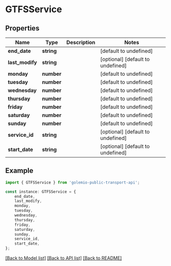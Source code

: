 # GTFSService


## Properties

Name | Type | Description | Notes
------------ | ------------- | ------------- | -------------
**end_date** | **string** |  | [default to undefined]
**last_modify** | **string** |  | [optional] [default to undefined]
**monday** | **number** |  | [default to undefined]
**tuesday** | **number** |  | [default to undefined]
**wednesday** | **number** |  | [default to undefined]
**thursday** | **number** |  | [default to undefined]
**friday** | **number** |  | [default to undefined]
**saturday** | **number** |  | [default to undefined]
**sunday** | **number** |  | [default to undefined]
**service_id** | **string** |  | [optional] [default to undefined]
**start_date** | **string** |  | [optional] [default to undefined]

## Example

```typescript
import { GTFSService } from 'golemio-public-transport-api';

const instance: GTFSService = {
    end_date,
    last_modify,
    monday,
    tuesday,
    wednesday,
    thursday,
    friday,
    saturday,
    sunday,
    service_id,
    start_date,
};
```

[[Back to Model list]](../README.md#documentation-for-models) [[Back to API list]](../README.md#documentation-for-api-endpoints) [[Back to README]](../README.md)
